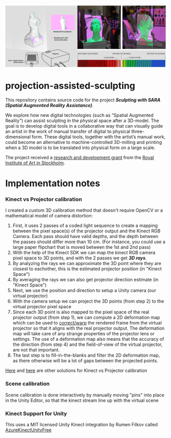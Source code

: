 ![](projection-assisted-sculpting.jpg)
# projection-assisted-sculpting

This repository contains source code for the project ***Sculpting with SARA (Spatial Augmented Reality Assistance)***.

We explore how new digital technologies (such as “Spatial Augmented Reality”) can assist sculpting in the physical space after a 3D-model. The goal is to develop digital tools in a collaborative way that can visually guide an artist in the work of manual transfer of digital to physical three-dimensional form. These digital tools, together with the artist’s manual work, could become an alternative to machine-controlled 3D-milling and printing when a 3D model is to be translated into physical form on a large scale.

The project received a [research and development grant](https://kkh.se/en/research/research-and-development/#sculpting-with-sara-spatial-augmented-reality-assistance) from the [Royal Institute of Art in Stockholm](https://kkh.se/en).


# Implementation notes

### Kinect vs Projector calibration

I created a custom 3D calibration method that doesn't require OpenCV or a mathematical model of camera distortion:
  1. First, it uses 2 passes of a coded light sequence to create a mapping between the pixel space(s) of the projector output and the Kinect RGB Camera. Each pass should have valid depths, and the depth between the passes should differ more than 10 cm. (For instance, you could use a large paper flipchart that is moved between the 1st and 2nd pass) 
  2. With the help of the Kinect SDK we can map the kinect RGB camera pixel space to 3D points, and with the 2 passes we get ***3D rays***.
  3. By analyzing the rays we can approximate the 3D point where they are closest to eachother, this is the estimated projector position (in "Kinect Space")
  4. By averaging the rays we can also get projector direction estimate (in "Kinect Space")
  5. Next, we use the position and direction to setup a Unity camera (our virtual projector)
  6. With the camera setup we can project the 3D points (from step 2) to the virtual projector pixel space
  7. Since each 3D point is also mapped to the pixel space of the real projector output (from step 1), we can compute a 2D deformation map which can be used to [correct/warp](https://en.wikipedia.org/wiki/Image_warping) the rendered frame from the virtual projector so that it aligns with the real projector output. The deformation map will take care of any strange properties of the projector lens or settings. The use of a deformation map also means that the accuracy of the direction (from step 4) and the field-of-view of the virtual projector, are not that important.
  8. The last step is to fill-in-the-blanks and filter the 2D deformation map, as there otherwise will be a lot of gaps between the projected points. 

[Here](https://github.com/cecarlsen/TrackingToolsForUnity) and [here](https://bingyaohuang.github.io/Calibrate-Kinect-and-projector/) are other solutions for Kinect vs Projector calibration


### Scene calibration

Scene calibration is done interactively by manually moving "pins" into place in the Unity Editor, so that the kinect stream line up with the virtual scene  

### Kinect Support for Unity

This uses a MIT licensed Unity Kinect integration by Rumen Filkov called [AzureKinectUnityFree](https://github.com/rfilkov/AzureKinectUnityFree)
